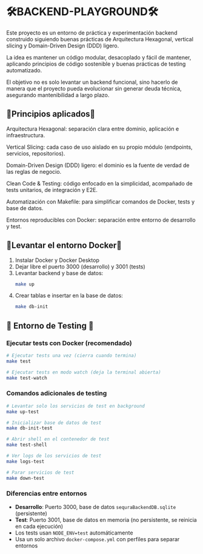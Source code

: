 #   🛠️BACKEND-PLAYGROUND🛠️

Este proyecto es un entorno de práctica y experimentación backend construido siguiendo buenas prácticas de Arquitectura Hexagonal, vertical slicing y Domain-Driven Design (DDD) ligero.

La idea es mantener un código modular, desacoplado y fácil de mantener, aplicando principios de código sostenible y buenas prácticas de testing automatizado.

El objetivo no es solo levantar un backend funcional, sino hacerlo de manera que el proyecto pueda evolucionar sin generar deuda técnica, asegurando mantenibilidad a largo plazo.

## 📐Principios aplicados📐

Arquitectura Hexagonal: separación clara entre dominio, aplicación e infraestructura.

Vertical Slicing: cada caso de uso aislado en su propio módulo (endpoints, servicios, repositorios).

Domain-Driven Design (DDD) ligero: el dominio es la fuente de verdad de las reglas de negocio.

Clean Code & Testing: código enfocado en la simplicidad, acompañado de tests unitarios, de integración y E2E.

Automatización con Makefile: para simplificar comandos de Docker, tests y base de datos.

Entornos reproducibles con Docker: separación entre entorno de desarrollo y test.
## 🐋Levantar el entorno Docker🐋

1. Instalar Docker y Docker Desktop
2. Dejar libre el puerto 3000 (desarrollo) y 3001 (tests)
3. Levantar backend y base de datos:
   ```bash
   make up
   ```
4. Crear tablas e insertar en la base de datos:
   ```bash
   make db-init
   ```

## 🧪 Entorno de Testing 🧪

### Ejecutar tests con Docker (recomendado)

```bash
# Ejecutar tests una vez (cierra cuando termina)
make test

# Ejecutar tests en modo watch (deja la terminal abierta)
make test-watch
```

### Comandos adicionales de testing

```bash
# Levantar solo los servicios de test en background
make up-test

# Inicializar base de datos de test
make db-init-test

# Abrir shell en el contenedor de test
make test-shell

# Ver logs de los servicios de test
make logs-test

# Parar servicios de test
make down-test
```

### Diferencias entre entornos

- **Desarrollo**: Puerto 3000, base de datos `sequraBackendDB.sqlite` (persistente)
- **Test**: Puerto 3001, base de datos en memoria (no persistente, se reinicia en cada ejecución)
- Los tests usan `NODE_ENV=test` automáticamente
- Usa un solo archivo `docker-compose.yml` con perfiles para separar entornos
